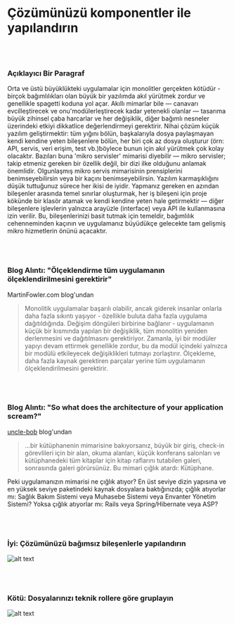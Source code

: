 # Çözümünüzü komponentler ile yapılandırın

<br/><br/>

### Açıklayıcı Bir Paragraf

Orta ve üstü büyüklükteki uygulamalar için monolitler gerçekten kötüdür - birçok bağımlılıkları olan büyük bir yazılımda akıl yürütmek zordur ve genellikle spagetti koduna yol açar. Akıllı mimarlar bile — canavarı evcilleştirecek ve onu'modülerleştirecek kadar yetenekli olanlar — tasarıma büyük zihinsel çaba harcarlar ve her değişiklik, diğer bağımlı nesneler üzerindeki etkiyi dikkatlice değerlendirmeyi gerektirir. Nihai çözüm küçük yazılım geliştirmektir: tüm yığını bölün, başkalarıyla dosya paylaşmayan kendi kendine yeten bileşenlere bölün, her biri çok az dosya oluşturur (örn: API, servis, veri erişim, test vb.)böylece bunun için akıl yürütmek çok kolay olacaktır. Bazıları buna 'mikro servisler' mimarisi diyebilir — mikro servisler; takip etmeniz gereken bir özellik değil, bir dizi ilke olduğunu anlamak önemlidir. Olgunlaşmış mikro servis mimarisinin prensiplerini benimseyebilirsin veya bir kaçını benimseyebilirsin. Yazılım karmaşıklığını düşük tuttuğunuz sürece her ikisi de iyidir. Yapmanız gereken en azından bileşenler arasında temel sınırlar oluşturmak, her iş bileşeni için proje kökünde bir klasör atamak ve kendi kendine yeten hale getirmektir — diğer bileşenlere işlevlerin yalnızca arayüzle (interface) veya API ile kullanmasına izin verilir. Bu, bileşenlerinizi basit tutmak için temeldir, bağımlılık cehenneminden kaçının ve uygulamanız büyüdükçe gelecekte tam gelişmiş mikro hizmetlerin önünü açacaktır.

<br/><br/>

### Blog Alıntı: "Ölçeklendirme tüm uygulamanın ölçeklendirilmesini gerektirir"

 MartinFowler.com blog'undan

> Monolitik uygulamalar başarılı olabilir, ancak giderek insanlar onlarla daha fazla sıkıntı yaşıyor - özellikle buluta daha fazla uygulama dağıtıldığında. Değişim döngüleri birbirine bağlanır - uygulamanın küçük bir kısmında yapılan bir değişiklik, tüm monolitin yeniden derlenmesini ve dağıtılmasını gerektiriyor. Zamanla, iyi bir modüler yapıyı devam ettirmek genellikle zordur, bu da modül içindeki yalnızca bir modülü etkileyecek değişiklikleri tutmayı zorlaştırır. Ölçekleme, daha fazla kaynak gerektiren parçalar yerine tüm uygulamanın ölçeklendirilmesini gerektirir.

<br/><br/>

### Blog Alıntı: "So what does the architecture of your application scream?"

 [uncle-bob](https://8thlight.com/blog/uncle-bob/2011/09/30/Screaming-Architecture.html) blog'undan

> ...bir kütüphanenin mimarisine bakıyorsanız, büyük bir giriş, check-in görevlileri için bir alan, okuma alanları, küçük konferans salonları ve kütüphanedeki tüm kitaplar için kitap raflarını tutabilen galeri, sonrasında galeri görürsünüz. Bu mimari çığlık atardı: Kütüphane.<br/>

Peki uygulamanızın mimarisi ne çığlık atıyor? En üst seviye dizin yapısına ve en yüksek seviye paketindeki kaynak dosyalara baktığınızda; çığlık atıyorlar mı: Sağlık Bakım Sistemi veya Muhasebe Sistemi veya Envanter Yönetim Sistemi? Yoksa çığlık atıyorlar mı: Rails veya Spring/Hibernate veya ASP?

<br/><br/>

### İyi: Çözümünüzü bağımsız bileşenlerle yapılandırın

![alt text](https://github.com/i0natan/nodebestpractices/blob/master/assets/images/structurebycomponents.PNG "Structuring solution by components")

<br/><br/>

### Kötü: Dosyalarınızı teknik rollere göre gruplayın

![alt text](https://github.com/i0natan/nodebestpractices/blob/master/assets/images/structurebyroles.PNG "Structuring solution by technical roles")
